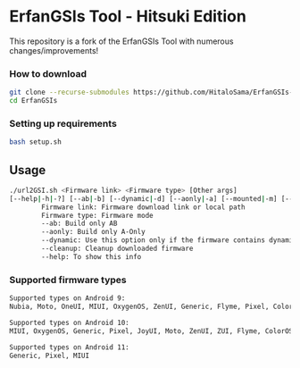 # ErfanGSIs Tool - Hitsuki Edition

This repository is a fork of the ErfanGSIs Tool with numerous changes/improvements!

### How to download

```bash
git clone --recurse-submodules https://github.com/HitaloSama/ErfanGSIs-Hitsuki.git ErfanGSIs 
cd ErfanGSIs
```

### Setting up requirements

```bash
bash setup.sh
```

## Usage

```bash
./url2GSI.sh <Firmware link> <Firmware type> [Other args]
[--help|-h|-?] [--ab|-b] [--dynamic|-d] [--aonly|-a] [--mounted|-m] [--cleanup|-c]
        Firmware link: Firmware download link or local path
        Firmware type: Firmware mode
        --ab: Build only AB
        --aonly: Build only A-Only
        --dynamic: Use this option only if the firmware contains dynamic partitions
        --cleanup: Cleanup downloaded firmware
        --help: To show this info
```

### Supported firmware types

```bash
Supported types on Android 9:
Nubia, Moto, OneUI, MIUI, OxygenOS, ZenUI, Generic, Flyme, Pixel, ColorOS, ZUI, Xperia, RazerUI, VOS, RogUI

Supported types on Android 10:
MIUI, OxygenOS, Generic, Pixel, JoyUI, Moto, ZenUI, ZUI, Flyme, ColorOS, VOS, OneUI, RogUI, Nubia

Supported types on Android 11:
Generic, Pixel, MIUI
```
